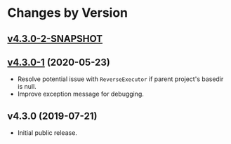 # Changes by Version

## [v4.3.0-2-SNAPSHOT](https://github.com/entinae/coverallsio-maven-plugin/compare/58b180b904f548616cc489f16cbe25e8622ab519..HEAD)

## [v4.3.0-1](https://github.com/entinae/coverallsio-maven-plugin/compare/cda2f3d1453f89bc2da7e299eb8552fbe9029d18..58b180b904f548616cc489f16cbe25e8622ab519) (2020-05-23)
* Resolve potential issue with `ReverseExecutor` if parent project's basedir is null.
* Improve exception message for debugging.

## v4.3.0 (2019-07-21)
* Initial public release.